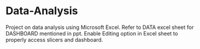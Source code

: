 # Data-Analysis
Project on data analysis using Microsoft Excel.
Refer to DATA excel sheet for DASHBOARD mentioned in ppt.
Enable Editing option in Excel sheet to properly access slicers and dashboard.

